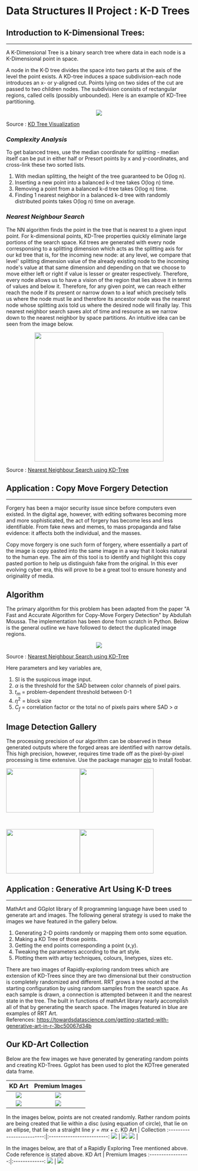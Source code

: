 # Data Structures II Project : K-D Trees
## Introduction to K-Dimensional Trees:
---
A K-Dimensional Tree is a binary search tree where data in each node is a K-Dimensional point in space.

A node in the K-D tree divides the space into two parts at the axis of the level the point exists. A KD-tree induces a space subdivision-each node introduces an x- or y-aligned cut.
Points lying on two sides of the cut are passed to two children nodes.
The subdivision consists of rectangular regions, called cells (possibly unbounded). Here is an example of KD-Tree partitioning.

<p style = "text-align:center;">

<img src="Documentation_img/KD.png">

Source : [KD Tree Visualization](https://www.researchgate.net/figure/Visualization-of-the-k-d-tree-algorithm_fig4_327289160)

</p>

### *Complexity Analysis*

To get balanced trees, use the median coordinate for splitting - median itself can be put in either half or Presort points by x and y-coordinates, and cross-link these two sorted lists.

1. With median splitting, the height of the tree guaranteed to be O(log n).
2. Inserting a new point into a balanced k-d tree takes O(log n) time.
3. Removing a point from a balanced k-d tree takes O(log n) time.
4. Finding 1 nearest neighbor in a balanced k-d tree with randomly distributed points takes O(log n) time on average.

### *Nearest Neighbour Search*
 The NN algorithm finds the point in the tree that is nearest to a given input point. For k-dimensional points, KD-Tree properties quickly eliminate large portions of the search space. Kd trees are generated with every node corresponsing to a splitting dimension which acts as the splitting axis for our kd tree that is, for the incoming new node: at any level, we compare that level' splitting dimension value of the already existing node to the incoming node's value at that same dimension and depending on that we choose to move either left or right if value is lesser or greater respectively. Therefore, every node allows us to have a vision of the region that lies above it in terms of values and below it. Therefore, for any given point, we can reach either reach the node if its present or narrow down to a leaf which precisely tells us where the node must lie and therefore its ancestor node was the nearest node whose splitting axis told us where the desired node will finally lay. This nearest neighbor search saves alot of time and resource as we narrow down to the nearest neighbor by space partitions. An intuitive idea can be seen from the image below.
<!-- Alignment options!!!!! -->
<p style = "text-align:center;">

<img  width="350" height="350" src="Documentation_img/NN.png">


Source : [Nearest Neighbour Search using KD-Tree](https://kanoki.org/2020/08/05/find-nearest-neighbor-using-kd-tree/)

</p>

## Application : Copy Move Forgery Detection
---
Forgery has been a major security issue since before computers even existed. In the digital age, however, with editing softwares becoming more and more sophisticated, the act of forgery has become less and less identifiable. From fake news and memes, to mass propaganda and false evidence: it affects both the individual, and the masses. 

Copy move forgery is one such form of forgery, where essentially a part of the image is copy pasted into the same image in a way that it looks natural to the human eye. The aim of this tool is to identify and highlight this copy pasted portion to help us distinguish fake from the original. In this ever evolving cyber era, this will prove to be  a great tool to ensure honesty and originality of media.

## Algorithm

The primary algorithm for this problem has been adapted from the paper "A Fast and Accurate Algorithm for Copy-Move Forgery Detection" by Abdullah Moussa. The implementation has been done from scratch in Python. Below is the general outline we have followed to detect the duplicated image regions.

<p style = "text-align:center;">

<img src="Documentation_img/Algorithm.png">

Source : [Nearest Neighbour Search using KD-Tree](https://kanoki.org/2020/08/05/find-nearest-neighbor-using-kd-tree/)

</p>

Here parameters and key variables are,

1. SI is the suspicous image input.
2. $\alpha$ is the threshold for the SAD between color channels of pixel pairs.
3. $t_m$ = problem-dependent threshold between 0-1 
4. $\eta^2$ = block size
5. $C_f$ = correlation factor or the total no of pixels pairs where  SAD > $\alpha$

## Image Detection Gallery
The processing precision of our algorithm can be observed in these generated outputs where the forged areas are identified with narrow details. This high precision, however, requires time trade off as the pixel-by-pixel processing is time extensive.
Use the package manager [pip](https://pip.pypa.io/en/stable/) to install foobar.


<p style = "text-align:center;">

<img src="Documentation_img/16.jpg" width ="200" height ="120"/><img src="Documentation_img/16-truth.png" width ="200" height ="120"/>

<br/>

<img src="Documentation_img/29.jpeg" width ="200" height ="120"/><img src="Documentation_img/29-truth-2.jpeg" width ="200" height ="120"/>

</p>

## Application : Generative Art Using K-D trees
---
MathArt and GGplot library of R programming language have been used to generate art and images. The following general strategy is used to make the images we have featured in the gallery below.

1. Generating 2-D points randomly or mapping them onto some equation.
2. Making a KD Tree of those points.
3. Getting the end points corresponding a point (x,y). 
4. Tweaking the parameters according to the art style.
5. Plotting them with artsy techniques, colours, linetypes, sizes etc.

There are two images of Rapidly-exploring random trees which are extension of KD-Trees since they are two dimensional but their construction is completely randomized and different.  RRT grows a tree rooted at the starting configuration by using random samples from the search space. As each sample is drawn, a connection is attempted between it and the nearest state in the tree. The built in functions of mathArt library nearly accomplish all of that by generating the search space. The images featured in blue are examples of RRT Art.
<br/>References: https://towardsdatascience.com/getting-started-with-generative-art-in-r-3bc50067d34b


## Our KD-Art Collection
Below are the few images we have generated by generating random points and creating KD-Trees. Ggplot has been used to plot the KDTree generated data frame.

KD Art            |  Premium Images
:-------------------------:|:-------------------------:
![](Documentation_Img/Generative_Art_3.jpeg)  |  ![](Documentation_Img/Generative_Art_2.jpeg)
![](Documentation_Img/Generative_Art_6.jpeg)  |  ![](Documentation_Img/Generative_Art_7.jpeg)

In the images below, points are not created randomly. Rather random points are being created that lie within a disc (using equation of circle), that lie on an ellipse, that lie on a straight line $y = mx +c$.
KD Art  |  Collection
:-------------------------:|:-------------------------:
![](Documentation_Img/Generative_Art_4.jpeg)  |  ![](Documentation_Img/ellipse.jpeg)
![](Documentation_Img/Generative_Art_10.jpeg)  |  ![]()

In the images below, are that of a Rapidly Exploring Tree mentioned above. Code reference is stated above.
KD Art            |  Premium Images
:-----------------:|:-------------:
![](Documentation_Img/Generative_Art_8.jpeg)  |  ![](Documentation_Img/Generative_Art_9.jpeg)


